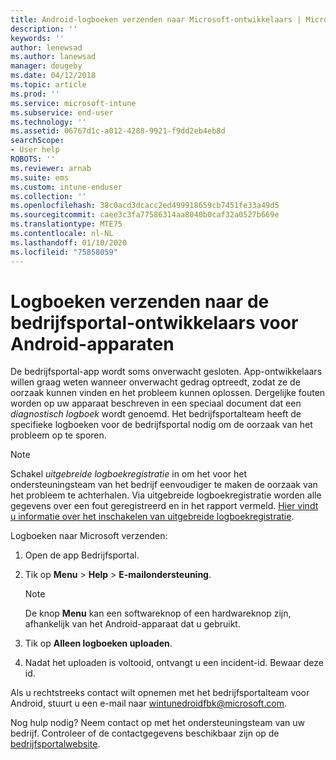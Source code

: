 ```yaml
---
title: Android-logboeken verzenden naar Microsoft-ontwikkelaars | Microsoft Docs
description: ''
keywords: ''
author: lenewsad
ms.author: lanewsad
manager: dougeby
ms.date: 04/12/2018
ms.topic: article
ms.prod: ''
ms.service: microsoft-intune
ms.subservice: end-user
ms.technology: ''
ms.assetid: 06767d1c-a012-4288-9921-f9dd2eb4eb8d
searchScope:
- User help
ROBOTS: ''
ms.reviewer: arnab
ms.suite: ems
ms.custom: intune-enduser
ms.collection: ''
ms.openlocfilehash: 38c0acd3dcacc2ed499918659cb7451fe33a49d5
ms.sourcegitcommit: caee3c3fa77586314aa8040b0caf32a0527b669e
ms.translationtype: MTE75
ms.contentlocale: nl-NL
ms.lasthandoff: 01/10/2020
ms.locfileid: "75858059"
---
```

# <a name="send-logs-to-the-company-portal-developers-for-android-devices"></a>Logboeken verzenden naar de bedrijfsportal-ontwikkelaars voor Android-apparaten

De bedrijfsportal-app wordt soms onverwacht gesloten. App-ontwikkelaars willen graag weten wanneer onverwacht gedrag optreedt, zodat ze de oorzaak kunnen vinden en het probleem kunnen oplossen. Dergelijke fouten worden op uw apparaat beschreven in een speciaal document dat een _diagnostisch logboek_ wordt genoemd. Het bedrijfsportalteam heeft de specifieke logboeken voor de bedrijfsportal nodig om de oorzaak van het probleem op te sporen.

> [!Note]
> Schakel _uitgebreide logboekregistratie_ in om het voor het ondersteuningsteam van het bedrijf eenvoudiger te maken de oorzaak van het probleem te achterhalen. Via uitgebreide logboekregistratie worden alle gegevens over een fout geregistreerd en in het rapport vermeld. [Hier vindt u informatie over het inschakelen van uitgebreide logboekregistratie](use-verbose-logging-to-help-your-it-administrator-fix-device-issues-android.md). 

Logboeken naar Microsoft verzenden:

1. Open de app Bedrijfsportal.

2. Tik op **Menu** > **Help** > **E-mailondersteuning**.

    > [!NOTE]
    > De knop **Menu** kan een softwareknop of een hardwareknop zijn, afhankelijk van het Android-apparaat dat u gebruikt.

3. Tik op **Alleen logboeken uploaden**.

4. Nadat het uploaden is voltooid, ontvangt u een incident-id. Bewaar deze id.

Als u rechtstreeks contact wilt opnemen met het bedrijfsportalteam voor Android, stuurt u een e-mail naar <a href="mailto:wintunedroidfbk@microsoft.com?subject=Send logs to Microsoft&body=Describe the issue you are having.">wintunedroidfbk@microsoft.com</a>. 

Nog hulp nodig? Neem contact op met het ondersteuningsteam van uw bedrijf. Controleer of de contactgegevens beschikbaar zijn op de [bedrijfsportalwebsite](https://go.microsoft.com/fwlink/?linkid=2010980).
